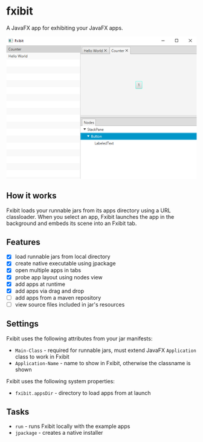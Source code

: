 # fxibit
A JavaFX app for exhibiting your JavaFX apps.

![Screenshot](screenshot.png)

## How it works

Fxibit loads your runnable jars from its apps directory using a URL classloader. When you select an app, Fxibit launches the app in the background and embeds its scene into an Fxibit tab.

## Features

- [x] load runnable jars from local directory
- [x] create native executable using jpackage
- [x] open multiple apps in tabs
- [x] probe app layout using nodes view
- [x] add apps at runtime
- [x] add apps via drag and drop
- [ ] add apps from a maven repository
- [ ] view source files included in jar's resources

## Settings

Fxibit uses the following attributes from your jar manifests:
- `Main-Class` - required for runnable jars, must extend JavaFX `Application` class to work in Fxibit
- `Application-Name` - name to show in Fxibit, otherwise the classname is shown

Fxibit uses the following system properties:
- `fxibit.appsDir` - directory to load apps from at launch

## Tasks

- `run` - runs Fxibit locally with the example apps
- `jpackage` - creates a native installer
